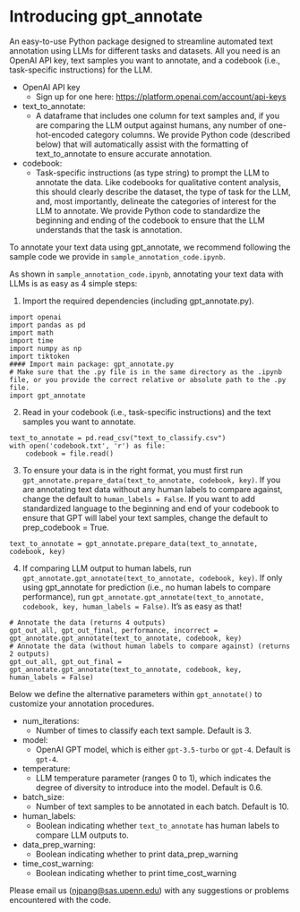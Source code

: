 # Introducing gpt_annotate
An easy-to-use Python package designed to streamline automated text annotation using LLMs for different tasks and datasets. All you need is an OpenAI API key, text samples you want to annotate, and a codebook (i.e., task-specific instructions) for the LLM.
* OpenAI API key 
	* Sign up for one here: https://platform.openai.com/account/api-keys
* text_to_annotate: 
	* A dataframe that includes one column for text samples and, if you are comparing the LLM output against humans, any number of one-hot-encoded category columns. We provide Python code (described below) that will automatically assist with the formatting of text_to_annotate to ensure accurate annotation.
* codebook: 
	* Task-specific instructions (as type string) to prompt the LLM to annotate the data. Like codebooks for qualitative content analysis, this should clearly describe the dataset, the type of task for the LLM, and, most importantly, delineate the categories of interest for the LLM to annotate. We provide Python code to standardize the beginning and ending of the codebook to ensure that the LLM understands that the task is annotation.

To annotate your text data using gpt_annotate, we recommend following the sample code we provide in `sample_annotation_code.ipynb`.

As shown in `sample_annotation_code.ipynb`, annotating your text data with LLMs is as easy as 4 simple steps:
1. Import the required dependencies (including gpt_annotate.py).

```
import openai
import pandas as pd
import math
import time
import numpy as np
import tiktoken
#### Import main package: gpt_annotate.py
# Make sure that the .py file is in the same directory as the .ipynb file, or you provide the correct relative or absolute path to the .py file.
import gpt_annotate
```

2. Read in your codebook (i.e., task-specific instructions) and the text samples you want to annotate.

```
text_to_annotate = pd.read_csv("text_to_classify.csv")
with open('codebook.txt', 'r') as file:
	codebook = file.read()
 ```
    
3. To ensure your data is in the right format, you must first run `gpt_annotate.prepare_data(text_to_annotate, codebook, key)`. If you are annotating text data without any human labels to compare against, change the default to `human_labels = False`. If you want to add standardized language to the beginning and end of your codebook to ensure that GPT will label your text samples, change the default to prep_codebook = True.
```
text_to_annotate = gpt_annotate.prepare_data(text_to_annotate, codebook, key)
```
4. If comparing LLM output to human labels, run `gpt_annotate.gpt_annotate(text_to_annotate, codebook, key)`. If only using gpt_annotate for prediction (i.e., no human labels to compare performance), run `gpt_annotate.gpt_annotate(text_to_annotate, codebook, key, human_labels = False)`. It’s as easy as that!
```
# Annotate the data (returns 4 outputs)
gpt_out_all, gpt_out_final, performance, incorrect =  gpt_annotate.gpt_annotate(text_to_annotate, codebook, key)
# Annotate the data (without human labels to compare against) (returns 2 outputs)
gpt_out_all, gpt_out_final =  gpt_annotate.gpt_annotate(text_to_annotate, codebook, key, human_labels = False)
```

Below we define the alternative parameters within `gpt_annotate()` to customize your annotation procedures.
* num_iterations:
	* Number of times to classify each text sample. Default is 3.
* model:
	* OpenAI GPT model, which is either `gpt-3.5-turbo` or `gpt-4`. Default is `gpt-4`.
* temperature: 
	* LLM temperature parameter (ranges 0 to 1), which indicates the degree of diversity to introduce into the model. Default is 0.6.
* batch_size:
	* Number of text samples to be annotated in each batch. Default is 10.
* human_labels: 
	* Boolean indicating whether `text_to_annotate` has human labels to compare LLM outputs to. 
* data_prep_warning: 
	* Boolean indicating whether to print data_prep_warning
* time_cost_warning: 
	* Boolean indicating whether to print time_cost_warning


Please email us (njpang@sas.upenn.edu) with any suggestions or problems encountered with the code.
